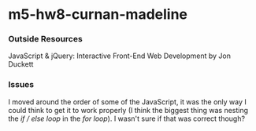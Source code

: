 # m5-hw8-curnan-madeline

### Outside Resources
JavaScript & jQuery: Interactive Front-End Web Development by Jon Duckett


### Issues 
I moved around the order of some of the JavaScript, it was the only way I could think to get it to work properly (I think the biggest thing was nesting the *if / else loop* in the *for loop*). I wasn't sure if that was correct though? 
